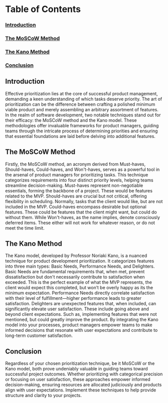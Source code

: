 # Table of Contents

### [Introduction](#introduction)
### [The MoSCoW Method](#the-moscow-method)
### [The Kano Method](#the-kano-method)
### [Conclusion](#conclusion)

## Introduction

Effective prioritization lies at the core of successful product management, demanding a keen understanding of which tasks deserve priority. The art of prioritization can be the difference between crafting a polished minimum viable product and merely assembling an arbitrary assortment of features. In the realm of software development, two notable techniques stand out for their efficacy: the MoSCoW method and the Kano model. These methodologies offer invaluable frameworks for product managers, guiding teams through the intricate process of determining priorities and ensuring that essential foundations are laid before delving into additional features.

## The MoSCoW Method

Firstly, the MoSCoW method, an acronym derived from Must-haves, Should-haves, Could-haves, and Won't-haves, serves as a powerful tool in the arsenal of product managers for prioritizing tasks. This technique categorizes requirements into four distinct priority levels, helping teams streamline decision-making. Must-haves represent non-negotiable essentials, forming the backbone of a project. These would be features related to the MVP. Should-haves are crucial but not critical, offering flexibility in scheduling. Normally, tasks that the client would like, but are not included in the MVP. Could-haves encompass desirable but optional features. These could be features that the client might want, but could do without them. While Won't-haves, as the name implies, denote consciously deferred items. These either will not work for whatever reason, or do not meet the time limit.

## The Kano Method

The Kano model, developed by Professor Noriaki Kano, is a nuanced technique for product development prioritization. It categorizes features into three main types: Basic Needs, Performance Needs, and Delighters. Basic Needs are fundamental requirements that, when met, prevent dissatisfaction but don't necessarily contribute to satisfaction when exceeded. This is the perfect example of what the MVP represents, the client would expect this completed, but won’t be overly happy as its the minimum expectation. Performance Needs directly correlate satisfaction with their level of fulfillment—higher performance leads to greater satisfaction. Delighters are unexpected features that, when included, can significantly elevate user satisfaction. These include going above and beyond client expectations. Such as, implementing features that were not mentioned, but could greatly improve the product. By integrating the Kano model into your processes, product managers empower teams to make informed decisions that resonate with user expectations and contribute to long-term customer satisfaction.

## Conclusion

Regardless of your chosen prioritization technique, be it MoSCoW or the Kano model, both prove undeniably valuable in guiding teams toward successful project outcomes. Whether prioritizing with categorical precision or focusing on user satisfaction, these approaches empower informed decision-making, ensuring resources are allocated judiciously and products align with user expectations. Implement these techniques to help provide structure and clarity to your projects.
